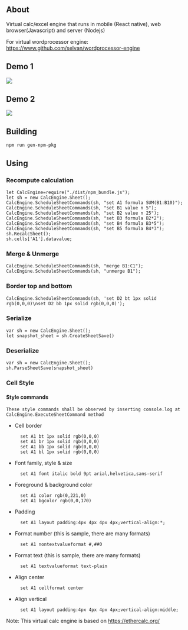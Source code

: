 ## About
Virtual calc/excel engine that runs in mobile (React native), web browser(Javascript) and server (Nodejs)

For virtual wordprocessor engine: https://www.github.com/selvan/wordprocessor-engine

## Demo 1
![](https://github.com/selvan/calc-engine/blob/master/demo_gifs/calc_engine_demo1.gif)

## Demo 2
![](https://github.com/selvan/calc-engine/blob/master/demo_gifs/calc_engine_demo1.gif)

## Building

    npm run gen-npm-pkg

## Using
### Recompute calculation
    let CalcEngine=require("./dist/npm_bundle.js");
    let sh = new CalcEngine.Sheet();
    CalcEngine.ScheduleSheetCommands(sh, "set A1 formula SUM(B1:B10)");
    CalcEngine.ScheduleSheetCommands(sh, "set B1 value n 5");
    CalcEngine.ScheduleSheetCommands(sh, "set B2 value n 25");
    CalcEngine.ScheduleSheetCommands(sh, "set B3 formula B2*2");
    CalcEngine.ScheduleSheetCommands(sh, "set B4 formula B3*5");
    CalcEngine.ScheduleSheetCommands(sh, "set B5 formula B4*3");
    sh.RecalcSheet();
    sh.cells['A1'].datavalue;

### Merge & Unmerge
    CalcEngine.ScheduleSheetCommands(sh, "merge B1:C1");
    CalcEngine.ScheduleSheetCommands(sh, "unmerge B1");

### Border top and bottom
    CalcEngine.ScheduleSheetCommands(sh, 'set D2 bt 1px solid rgb(0,0,0)\nset D2 bb 1px solid rgb(0,0,0)');

### Serialize
    var sh = new CalcEngine.Sheet();
    let snapshot_sheet = sh.CreateSheetSave()
    
### Deserialize
    var sh = new CalcEngine.Sheet();
    sh.ParseSheetSave(snapshot_sheet)

### Cell Style

#### Style commands

    These style commands shall be observed by inserting console.log at CalcEngine.ExecuteSheetCommand method 

- Cell border

        set A1 bt 1px solid rgb(0,0,0)
        set A1 br 1px solid rgb(0,0,0)
        set A1 bb 1px solid rgb(0,0,0)
        set A1 bl 1px solid rgb(0,0,0)

- Font family, style & size

        set A1 font italic bold 9pt arial,helvetica,sans-serif

- Foreground & background color

        set A1 color rgb(0,221,0)
        set A1 bgcolor rgb(0,0,170)

- Padding

        set A1 layout padding:4px 4px 4px 4px;vertical-align:*;

- Format number (this is sample, there are many formats)

        set A1 nontextvalueformat #,##0

- Format text (this is sample, there are many formats)

        set A1 textvalueformat text-plain

- Align center

        set A1 cellformat center

- Align vertical

        set A1 layout padding:4px 4px 4px 4px;vertical-align:middle;

Note:
This virtual calc engine is based on https://ethercalc.org/
